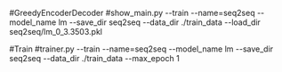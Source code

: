 #GreedyEncoderDecoder 
#show_main.py
--train --name=seq2seq --model_name lm --save_dir seq2seq --data_dir ./train_data --load_dir seq2seq/lm_0_3.3503.pkl

#Train
#trainer.py
--train --name=seq2seq --model_name lm --save_dir seq2seq --data_dir ./train_data --max_epoch 1